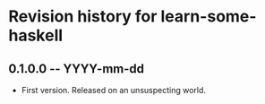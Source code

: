 # Revision history for learn-some-haskell

## 0.1.0.0 -- YYYY-mm-dd

* First version. Released on an unsuspecting world.
